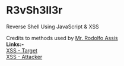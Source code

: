 # R3vSh3ll3r
Reverse Shell Using JavaScript &amp; XSS


Credits to methods used by <a href="https://twitter.com/brutelogic">Mr. Rodolfo Assis</a></br>
<b> Links:- </b> <br>
  <a href="https://twitter.com/brutelogic/status/639069519097503744"> XSS - Target </a> <br>
  <a href="https://twitter.com/brutelogic/status/639073880922030080"> XSS - Attacker </a> <br>
  
